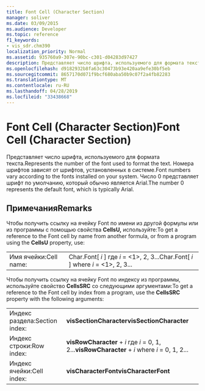 ```yaml
---
title: Font Cell (Character Section)
manager: soliver
ms.date: 03/09/2015
ms.audience: Developer
ms.topic: reference
f1_keywords:
- vis_sdr.chm390
localization_priority: Normal
ms.assetid: 935760a9-307e-90bc-c301-d04283d97427
description: Представляет число шрифта, используемого для формата текста. Номера шрифтов зависят от шрифтов, установленных в системе. Число 0 представляет шрифт по умолчанию, который обычно является Arial.
ms.openlocfilehash: d9182932b8fa63c30473b93e420aa9efe30bf5eb
ms.sourcegitcommit: 8657170d071f9bcf680aba50b9c07f2a4fb82283
ms.translationtype: MT
ms.contentlocale: ru-RU
ms.lasthandoff: 04/28/2019
ms.locfileid: "33438668"
---
```

# <a name="font-cell-character-section"></a><span data-ttu-id="5f2b9-105">Font Cell (Character Section)</span><span class="sxs-lookup"><span data-stu-id="5f2b9-105">Font Cell (Character Section)</span></span>

<span data-ttu-id="5f2b9-106">Представляет число шрифта, используемого для формата текста.</span><span class="sxs-lookup"><span data-stu-id="5f2b9-106">Represents the number of the font used to format the text.</span></span> <span data-ttu-id="5f2b9-107">Номера шрифтов зависят от шрифтов, установленных в системе.</span><span class="sxs-lookup"><span data-stu-id="5f2b9-107">Font numbers vary according to the fonts installed on your system.</span></span> <span data-ttu-id="5f2b9-108">Число 0 представляет шрифт по умолчанию, который обычно является Arial.</span><span class="sxs-lookup"><span data-stu-id="5f2b9-108">The number 0 represents the default font, which is typically Arial.</span></span>
  
## <a name="remarks"></a><span data-ttu-id="5f2b9-109">Примечания</span><span class="sxs-lookup"><span data-stu-id="5f2b9-109">Remarks</span></span>

<span data-ttu-id="5f2b9-110">Чтобы получить ссылку на ячейку Font по имени из другой формулы или из программы с помощью свойства **CellsU,** используйте:</span><span class="sxs-lookup"><span data-stu-id="5f2b9-110">To get a reference to the Font cell by name from another formula, or from a program using the **CellsU** property, use:</span></span> 
  
|||
|:-----|:-----|
| <span data-ttu-id="5f2b9-111">Имя ячейки:</span><span class="sxs-lookup"><span data-stu-id="5f2b9-111">Cell name:</span></span>  <br/> | <span data-ttu-id="5f2b9-112">Char.Font[  *i*  ] где  *i*  = <1>, 2, 3...</span><span class="sxs-lookup"><span data-stu-id="5f2b9-112">Char.Font[  *i*  ]            where  *i*  = <1>, 2, 3...</span></span>  <br/> |
   
<span data-ttu-id="5f2b9-113">Чтобы получить ссылку на ячейку Font по индексу из программы, используйте свойство **CellsSRC** со следующими аргументами:</span><span class="sxs-lookup"><span data-stu-id="5f2b9-113">To get a reference to the Font cell by index from a program, use the **CellsSRC** property with the following arguments:</span></span> 
  
|||
|:-----|:-----|
| <span data-ttu-id="5f2b9-114">Индекс раздела:</span><span class="sxs-lookup"><span data-stu-id="5f2b9-114">Section index:</span></span>  <br/> |<span data-ttu-id="5f2b9-115">**visSectionCharacter**</span><span class="sxs-lookup"><span data-stu-id="5f2b9-115">**visSectionCharacter**</span></span> <br/> |
| <span data-ttu-id="5f2b9-116">Индекс строки:</span><span class="sxs-lookup"><span data-stu-id="5f2b9-116">Row index:</span></span>  <br/> |<span data-ttu-id="5f2b9-117">**visRowCharacter**  +   *i* где *i* = 0, 1, 2...</span><span class="sxs-lookup"><span data-stu-id="5f2b9-117">**visRowCharacter** +  *i*            where  *i*  = 0, 1, 2...</span></span>  <br/> |
| <span data-ttu-id="5f2b9-118">Индекс ячейки:</span><span class="sxs-lookup"><span data-stu-id="5f2b9-118">Cell index:</span></span>  <br/> |<span data-ttu-id="5f2b9-119">**visCharacterFont**</span><span class="sxs-lookup"><span data-stu-id="5f2b9-119">**visCharacterFont**</span></span> <br/> |
   

